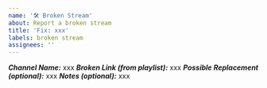```yaml
---
name: '🛠 Broken Stream'
about: Report a broken stream
title: 'Fix: xxx'
labels: broken stream
assignees: ''
---
```


<!-- Please fill out the information in this issue template so that we can
efficiently process your request -->

<!-- IMPORTANT: An issue may contain a request for only one channel, otherwise it will be closed -->

**_Channel Name:_** xxx
**_Broken Link (from playlist):_** xxx
**_Possible Replacement (optional):_** xxx
**_Notes (optional):_** xxx
